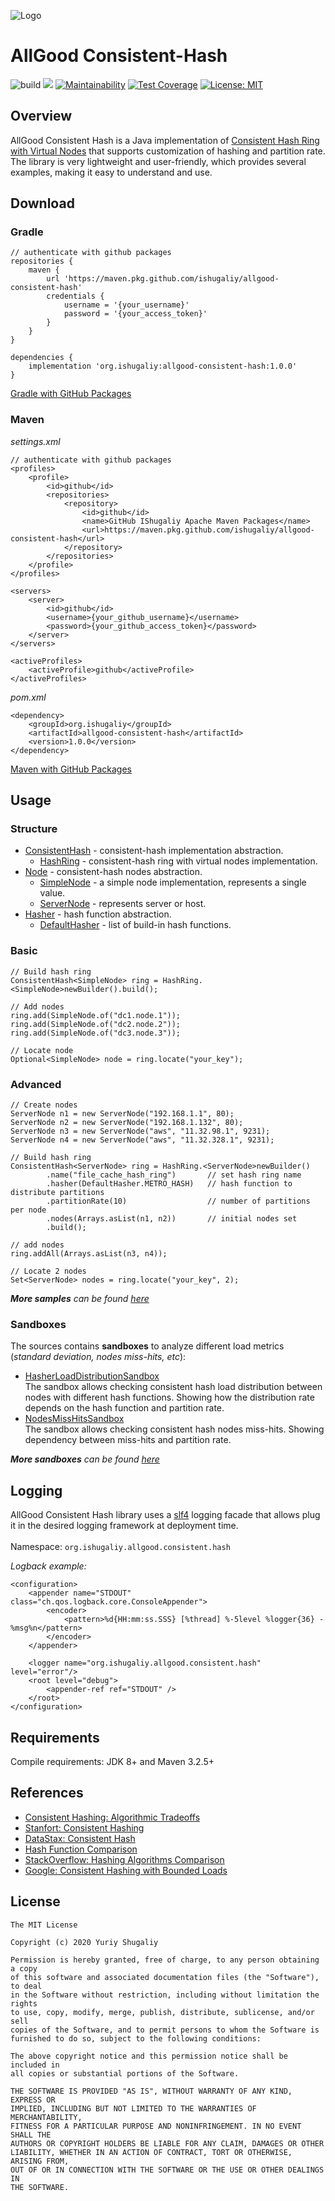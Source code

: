 ![Logo](logo.png)

# AllGood Consistent-Hash

![build](https://github.com/ishugaliy/consistent-hash/workflows/build/badge.svg?branch=master)
![](https://img.shields.io/badge/version-1.0.0-blue)
[![Maintainability](https://api.codeclimate.com/v1/badges/44b0ef5de107b4e0cf7b/maintainability)](https://codeclimate.com/github/ishugaliy/consistent-hash/maintainability)
[![Test Coverage](https://api.codeclimate.com/v1/badges/44b0ef5de107b4e0cf7b/test_coverage)](https://codeclimate.com/github/ishugaliy/consistent-hash/test_coverage)
[![License: MIT](https://img.shields.io/badge/License-MIT-yellow.svg)](https://opensource.org/licenses/MIT)

## Overview

AllGood Consistent Hash is a Java implementation of [Consistent Hash Ring with Virtual Nodes](http://theory.stanford.edu/~tim/s17/l/l1.pdf) that supports customization of hashing and partition rate. 
The library is very lightweight and user-friendly, which provides several examples, making it easy to understand and use.

## Download

### Gradle

    // authenticate with github packages
    repositories {
        maven {
            url 'https://maven.pkg.github.com/ishugaliy/allgood-consistent-hash'
            credentials {
                username = '{your_username}'
                password = '{your_access_token}'
            }
        }
    }

    dependencies {
        implementation 'org.ishugaliy:allgood-consistent-hash:1.0.0'
    }

[Gradle with GitHub Packages](https://help.github.com/en/packages/using-github-packages-with-your-projects-ecosystem/configuring-gradle-for-use-with-github-packages)
   
### Maven
<i>settings.xml</i>

    // authenticate with github packages
    <profiles>
        <profile>
            <id>github</id>
            <repositories>
                <repository>
                    <id>github</id>
                    <name>GitHub IShugaliy Apache Maven Packages</name>
                    <url>https://maven.pkg.github.com/ishugaliy/allgood-consistent-hash</url>
                </repository>
            </repositories>
        </profile>
    </profiles>

    <servers>
        <server>
            <id>github</id>
            <username>{your_github_username}</username>
            <password>{your_github_access_token}</password>
        </server>
    </servers>

    <activeProfiles>
        <activeProfile>github</activeProfile>
    </activeProfiles>

<i>pom.xml</i>

    <dependency>
        <groupId>org.ishugaliy</groupId>
        <artifactId>allgood-consistent-hash</artifactId>
        <version>1.0.0</version>
    </dependency>

[Maven with GitHub Packages](https://help.github.com/en/packages/using-github-packages-with-your-projects-ecosystem/configuring-apache-maven-for-use-with-github-packages)

## Usage
### Structure

- [ConsistentHash](src/main/java/org/ishugaliy/allgood/consistent/hash/ConsistentHash.java) - consistent-hash implementation abstraction.
    - [HashRing](src/main/java/org/ishugaliy/allgood/consistent/hash/HashRing.java) - consistent-hash ring with virtual nodes implementation.
- [Node](src/main/java/org/ishugaliy/allgood/consistent/hash/node/Node.java) - consistent-hash nodes abstraction.
    - [SimpleNode](src/main/java/org/ishugaliy/allgood/consistent/hash/node/SimpleNode.java) - a simple node implementation, represents a single value. 
    - [ServerNode](src/main/java/org/ishugaliy/allgood/consistent/hash/node/ServerNode.java) - represents server or host. 
- [Hasher](src/main/java/org/ishugaliy/allgood/consistent/hash/hasher/Hasher.java) - hash function abstraction.
    - [DefaultHasher](src/main/java/org/ishugaliy/allgood/consistent/hash/hasher/DefaultHasher.java) - list of build-in hash functions.

### Basic 

    // Build hash ring
    ConsistentHash<SimpleNode> ring = HashRing.<SimpleNode>newBuilder().build();

    // Add nodes
    ring.add(SimpleNode.of("dc1.node.1"));
    ring.add(SimpleNode.of("dc2.node.2"));
    ring.add(SimpleNode.of("dc3.node.3"));

    // Locate node
    Optional<SimpleNode> node = ring.locate("your_key");

### Advanced

    // Create nodes
    ServerNode n1 = new ServerNode("192.168.1.1", 80);
    ServerNode n2 = new ServerNode("192.168.1.132", 80);
    ServerNode n3 = new ServerNode("aws", "11.32.98.1", 9231);
    ServerNode n4 = new ServerNode("aws", "11.32.328.1", 9231);

    // Build hash ring
    ConsistentHash<ServerNode> ring = HashRing.<ServerNode>newBuilder()
            .name("file_cache_hash_ring")       // set hash ring name
            .hasher(DefaultHasher.METRO_HASH)   // hash function to distribute partitions
            .partitionRate(10)                  // number of partitions per node
            .nodes(Arrays.asList(n1, n2))       // initial nodes set
            .build();

    // add nodes
    ring.addAll(Arrays.asList(n3, n4));        

    // Locate 2 nodes
    Set<ServerNode> nodes = ring.locate("your_key", 2);

<i><b>More samples</b> can be found [here](samples/src/main/java/org/ishugaliy/allgood/consistent/hash/samples/)</i>

### Sandboxes
The sources contains <b>sandboxes</b> to analyze different load metrics (<i>standard deviation, nodes miss-hits, etc</i>):
- [HasherLoadDistributionSandbox](samples/src/main/java/org/ishugaliy/allgood/consistent/hash/samples/HasherLoadDistributionSandbox.java) </br>
The sandbox allows checking consistent hash load distribution between nodes with different hash functions.
Showing how the distribution rate depends on the hash function and partition rate.
- [NodesMissHitsSandbox](samples/src/main/java/org/ishugaliy/allgood/consistent/hash/samples/NodesMissHitsSandbox.java) </br>
The sandbox allows checking consistent hash nodes miss-hits.
Showing dependency between miss-hits and partition rate.

<i><b>More sandboxes</b> can be found [here](samples/src/main/java/org/ishugaliy/allgood/consistent/hash/samples/)</i>

## Logging 
AllGood Consistent Hash library uses a [slf4](http://www.slf4j.org/) logging facade that allows plug it in the desired logging framework at deployment time.
</br></br>
Namespace: `org.ishugaliy.allgood.consistent.hash`

<i>Logback example:</i>

    <configuration>
        <appender name="STDOUT" class="ch.qos.logback.core.ConsoleAppender">
            <encoder>
                <pattern>%d{HH:mm:ss.SSS} [%thread] %-5level %logger{36} - %msg%n</pattern>
            </encoder>
        </appender>

        <logger name="org.ishugaliy.allgood.consistent.hash" level="error"/>
        <root level="debug">
            <appender-ref ref="STDOUT" />
        </root>
    </configuration>

## Requirements
Compile requirements: JDK 8+ and Maven 3.2.5+
  
## References
- [Consistent Hashing: Algorithmic Tradeoffs](https://medium.com/@dgryski/consistent-hashing-algorithmic-tradeoffs-ef6b8e2fcae8)
- [Stanfort: Consistent Hashing](http://theory.stanford.edu/~tim/s17/l/l1.pdf)
- [DataStax: Consistent Hash](https://docs.datastax.com/en/cassandra-oss/3.0/cassandra/architecture/archDataDistributeHashing.html)
- [Hash Function Comparison](https://www.strchr.com/hash_functions)
- [StackOverflow: Hashing Algorithms Comparison](https://softwareengineering.stackexchange.com/questions/49550/which-hashing-algorithm-is-best-for-uniqueness-and-speed?newreg=43801d5b7b124771bac93907a47783a1)
- [Google: Consistent Hashing with Bounded Loads](https://ai.googleblog.com/2017/04/consistent-hashing-with-bounded-loads.html)


## License
    The MIT License

    Copyright (c) 2020 Yuriy Shugaliy

    Permission is hereby granted, free of charge, to any person obtaining a copy
    of this software and associated documentation files (the "Software"), to deal
    in the Software without restriction, including without limitation the rights
    to use, copy, modify, merge, publish, distribute, sublicense, and/or sell
    copies of the Software, and to permit persons to whom the Software is
    furnished to do so, subject to the following conditions:

    The above copyright notice and this permission notice shall be included in
    all copies or substantial portions of the Software.

    THE SOFTWARE IS PROVIDED "AS IS", WITHOUT WARRANTY OF ANY KIND, EXPRESS OR
    IMPLIED, INCLUDING BUT NOT LIMITED TO THE WARRANTIES OF MERCHANTABILITY,
    FITNESS FOR A PARTICULAR PURPOSE AND NONINFRINGEMENT. IN NO EVENT SHALL THE
    AUTHORS OR COPYRIGHT HOLDERS BE LIABLE FOR ANY CLAIM, DAMAGES OR OTHER
    LIABILITY, WHETHER IN AN ACTION OF CONTRACT, TORT OR OTHERWISE, ARISING FROM,
    OUT OF OR IN CONNECTION WITH THE SOFTWARE OR THE USE OR OTHER DEALINGS IN
    THE SOFTWARE.